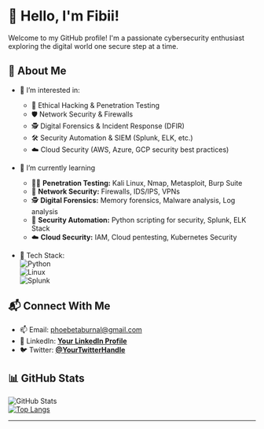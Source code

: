 # 👋 Hello, I'm Fibii!  

Welcome to my GitHub profile! I'm a passionate cybersecurity enthusiast exploring the digital world one secure step at a time.  

## 🌟 About Me  

- 👀 I’m interested in:  
  - 🔐 Ethical Hacking & Penetration Testing  
  - 🛡️ Network Security & Firewalls  
  - 🕵️ Digital Forensics & Incident Response (DFIR)  
  - 🛠 Security Automation & SIEM (Splunk, ELK, etc.)  
  - ☁️ Cloud Security (AWS, Azure, GCP security best practices)  

- 🌱 I’m currently learning
  - 🏴‍☠️ **Penetration Testing:** Kali Linux, Nmap, Metasploit, Burp Suite  
  - 📡 **Network Security:** Firewalls, IDS/IPS, VPNs  
  - 🕵️ **Digital Forensics:** Memory forensics, Malware analysis, Log analysis  
  - 🚀 **Security Automation:** Python scripting for security, Splunk, ELK Stack  
  - ☁️ **Cloud Security:** IAM, Cloud pentesting, Kubernetes Security  

- 🚀 Tech Stack:  
  ![Python](https://img.shields.io/badge/-Python-3776AB?logo=python&logoColor=white)  
  ![Linux](https://img.shields.io/badge/-Linux-FCC624?logo=linux&logoColor=black)  
  ![Splunk](https://img.shields.io/badge/-Splunk-000000?logo=splunk&logoColor=white)  


## 📬 Connect With Me  

- 📫 Email: phoebetaburnal@gmail.com  
- 💼 LinkedIn: **[Your LinkedIn Profile](https://linkedin.com/in/your-profile)**  
- 🐦 Twitter: **[@YourTwitterHandle](https://twitter.com/YourHandle)**  

## 📊 GitHub Stats  

![GitHub Stats](https://github-readme-stats.vercel.app/api?username=Fibii23&show_icons=true&theme=radical)  
[![Top Langs](https://github-readme-stats.vercel.app/api/top-langs/?username=Fibii23&layout=compact)](https://github.com/Fibii23)  

---

<!---
Fibii23/Fibii23 is a ✨ special ✨ repository because its `README.md` (this file) appears on your GitHub profile.
You can click the Preview link to take a look at your changes.
--->

